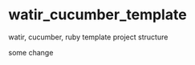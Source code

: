 watir_cucumber_template
=======================

watir, cucumber, ruby template project structure

some change
